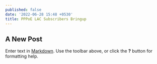 ```yaml
---
published: false
date: '2022-06-28 15:48 +0530'
title: PPPoE LAC Subscribers Bringup
---
```

## A New Post

Enter text in [Markdown](http://daringfireball.net/projects/markdown/). Use the toolbar above, or click the **?** button for formatting help.
